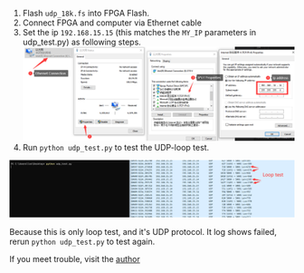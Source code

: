 1. Flash `udp_18k.fs` into FPGA Flash.
2. Connect FPGA and computer via Ethernet cable
3. Set the ip `192.168.15.15` (this matches the `MY_IP` parameters in udp_test.py) as following steps.
   ![tang_primer_20k_udp_test](./../../.assets/tang_primer_20k_udp_test.png)
4. Run `python udp_test.py` to test the UDP-loop test.

![tang_primer_20k_udp_loop_test](./../../.assets/tang_primer_20k_udp_loop_test.png)

Because this is only loop test, and it's UDP protocol. It log shows failed, rerun `python udp_test.py` to test again.

If you meet trouble, visit the [author](https://github.com/ZiyangYE/Verilog_TCP)